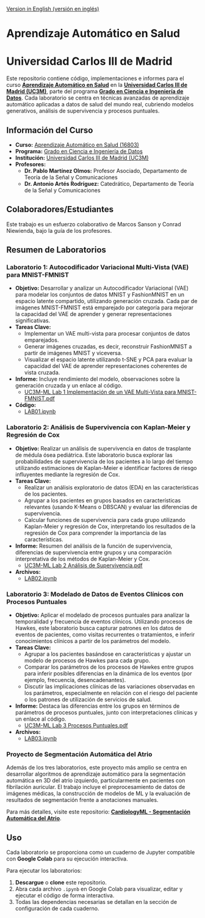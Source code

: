[Version in English (versión en inglés)](./README.md)

# Aprendizaje Automático en Salud
# Universidad Carlos III de Madrid

Este repositorio contiene código, implementaciones e informes para el curso **[Aprendizaje Automático en Salud](https://aplicaciones.uc3m.es/cpa/generaFicha?est=350&anio=2024&plan=392&asig=16803&idioma=2)** en la **[Universidad Carlos III de Madrid (UC3M)](https://www.uc3m.es/home)**, parte del programa **[Grado en Ciencia e Ingeniería de Datos](https://www.uc3m.es/bachelor-degree/data-science)**. Cada laboratorio se centra en técnicas avanzadas de aprendizaje automático aplicadas a datos de salud del mundo real, cubriendo modelos generativos, análisis de supervivencia y procesos puntuales.

## Información del Curso
- **Curso:** [Aprendizaje Automático en Salud (16803)](https://aplicaciones.uc3m.es/cpa/generaFicha?est=350&anio=2024&plan=392&asig=16803&idioma=2) 
- **Programa:** [Grado en Ciencia e Ingeniería de Datos](https://www.uc3m.es/bachelor-degree/data-science)
- **Institución:** [Universidad Carlos III de Madrid (UC3M)](https://www.uc3m.es/home)
- **Profesores:**
  - **Dr. Pablo Martínez Olmos:** Profesor Asociado, Departamento de Teoría de la Señal y Comunicaciones
  - **Dr. Antonio Artés Rodríguez:** Catedrático, Departamento de Teoría de la Señal y Comunicaciones

## Colaboradores/Estudiantes
Este trabajo es un esfuerzo colaborativo de Marcos Sanson y Conrad Niewienda, bajo la guía de los profesores.

## Resumen de Laboratorios

### Laboratorio 1: Autocodificador Variacional Multi-Vista (VAE) para MNIST-FMNIST
- **Objetivo:** Desarrollar y analizar un Autocodificador Variacional (VAE) para modelar los conjuntos de datos MNIST y FashionMNIST en un espacio latente compartido, utilizando generación cruzada. Cada par de imágenes MNIST-FMNIST está emparejado por categoría para mejorar la capacidad del VAE de aprender y generar representaciones significativas.
- **Tareas Clave:**
  - Implementar un VAE multi-vista para procesar conjuntos de datos emparejados.
  - Generar imágenes cruzadas, es decir, reconstruir FashionMNIST a partir de imágenes MNIST y viceversa.
  - Visualizar el espacio latente utilizando t-SNE y PCA para evaluar la capacidad del VAE de aprender representaciones coherentes de vista cruzada.
- **Informe:** Incluye rendimiento del modelo, observaciones sobre la generación cruzada y un enlace al código.
  - [UC3M-ML Lab 1 Implementación de un VAE Multi-Vista para MNIST-FMNIST.pdf](./UC3M-ML%20Lab%201%20Implementing%20a%20Multi-View%20VAE%20for%20MNIST-FMNIST.pdf)
- **Código:** 
  - [LAB01.ipynb](./LAB01.ipynb)

### Laboratorio 2: Análisis de Supervivencia con Kaplan-Meier y Regresión de Cox
- **Objetivo:** Realizar un análisis de supervivencia en datos de trasplante de médula ósea pediátrica. Este laboratorio busca explorar las probabilidades de supervivencia de los pacientes a lo largo del tiempo utilizando estimaciones de Kaplan-Meier e identificar factores de riesgo influyentes mediante la regresión de Cox.
- **Tareas Clave:**
  - Realizar un análisis exploratorio de datos (EDA) en las características de los pacientes.
  - Agrupar a los pacientes en grupos basados en características relevantes (usando K-Means o DBSCAN) y evaluar las diferencias de supervivencia.
  - Calcular funciones de supervivencia para cada grupo utilizando Kaplan-Meier y regresión de Cox, interpretando los resultados de la regresión de Cox para comprender la importancia de las características.
- **Informe:** Resumen del análisis de la función de supervivencia, diferencias de supervivencia entre grupos y una comparación interpretativa de los métodos de Kaplan-Meier y Cox.
  - [UC3M-ML Lab 2 Análisis de Supervivencia.pdf](./UC3M-ML%20Lab%202%20Survival%20Analysis.pdf)
- **Archivos:**
  - [LAB02.ipynb](./LAB02.ipynb)

### Laboratorio 3: Modelado de Datos de Eventos Clínicos con Procesos Puntuales
- **Objetivo:** Aplicar el modelado de procesos puntuales para analizar la temporalidad y frecuencia de eventos clínicos. Utilizando procesos de Hawkes, este laboratorio busca capturar patrones en los datos de eventos de pacientes, como visitas recurrentes o tratamientos, e inferir conocimientos clínicos a partir de los parámetros del modelo.
- **Tareas Clave:**
  - Agrupar a los pacientes basándose en características y ajustar un modelo de procesos de Hawkes para cada grupo.
  - Comparar los parámetros de los procesos de Hawkes entre grupos para inferir posibles diferencias en la dinámica de los eventos (por ejemplo, frecuencia, desencadenantes).
  - Discutir las implicaciones clínicas de las variaciones observadas en los parámetros, especialmente en relación con el riesgo del paciente o los patrones de utilización de servicios de salud.
- **Informe:** Destaca las diferencias entre los grupos en términos de parámetros de procesos puntuales, junto con interpretaciones clínicas y un enlace al código.
  - [UC3M-ML Lab 3 Procesos Puntuales.pdf](./UC3M-ML%20Lab%203%20Point%20Processes.pdf)
- **Archivos:** 
  - [LAB03.ipynb](./LAB03.ipynb)

### Proyecto de Segmentación Automática del Atrio
Además de los tres laboratorios, este proyecto más amplio se centra en desarrollar algoritmos de aprendizaje automático para la segmentación automática en 3D del atrio izquierdo, particularmente en pacientes con fibrilación auricular. El trabajo incluye el preprocesamiento de datos de imágenes médicas, la construcción de modelos de ML y la evaluación de resultados de segmentación frente a anotaciones manuales.

Para más detalles, visite este repositorio: **[CardiologyML - Segmentación Automática del Atrio](https://github.com/officialconfuzius/cardiologyml)**.

## Uso
Cada laboratorio se proporciona como un cuaderno de Jupyter compatible con **Google Colab** para su ejecución interactiva. 

Para ejecutar los laboratorios:
1. **Descargue** o **clone** este repositorio.
2. Abra cada archivo `.ipynb` en Google Colab para visualizar, editar y ejecutar el código de forma interactiva.
3. Todas las dependencias necesarias se detallan en la sección de configuración de cada cuaderno.
